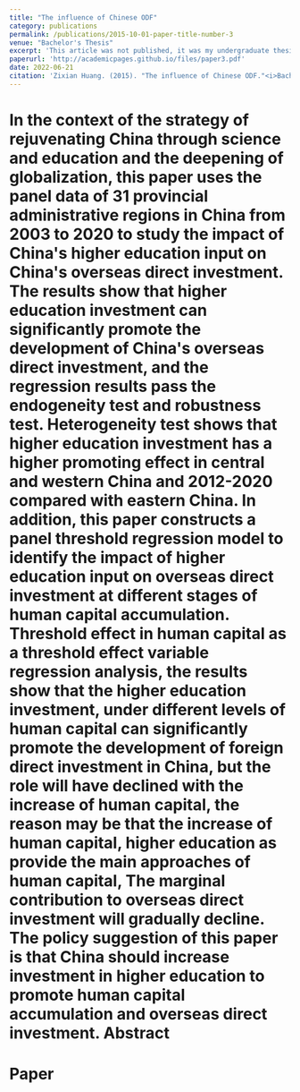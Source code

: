 ```yaml
---
title: "The influence of Chinese ODF"
category: publications
permalink: /publications/2015-10-01-paper-title-number-3
venue: "Bachelor's Thesis"
excerpt: 'This article was not published, it was my undergraduate thesis.'
paperurl: 'http://academicpages.github.io/files/paper3.pdf'
date: 2022-06-21
citation: 'Zixian Huang. (2015). "The influence of Chinese ODF."<i>Bachelor's Thesis</i>.'
---
```


In the context of the strategy of rejuvenating China through science and education and the deepening of globalization, this paper uses the panel data of 31 provincial administrative regions in China from 2003 to 2020 to study the impact of China's higher education input on China's overseas direct investment. The results show that higher education investment can significantly promote the development of China's overseas direct investment, and the regression results pass the endogeneity test and robustness test. Heterogeneity test shows that higher education investment has a higher promoting effect in central and western China and 2012-2020 compared with eastern China. In addition, this paper constructs a panel threshold regression model to identify the impact of higher education input on overseas direct investment at different stages of human capital accumulation. Threshold effect in human capital as a threshold effect variable regression analysis, the results show that the higher education investment, under different levels of human capital can significantly promote the development of foreign direct investment in China, but the role will have declined with the increase of human capital, the reason may be that the increase of human capital, higher education as provide the main approaches of human capital, The marginal contribution to overseas direct investment will gradually decline. The policy suggestion of this paper is that China should increase investment in higher education to promote human capital accumulation and overseas direct investment.
Abstract
======

Paper
======
